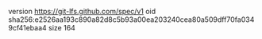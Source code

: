 version https://git-lfs.github.com/spec/v1
oid sha256:e2526aa193c890a82d8c5b93a00ea203240cea80a509dff70fa0349cf41ebaa4
size 164
